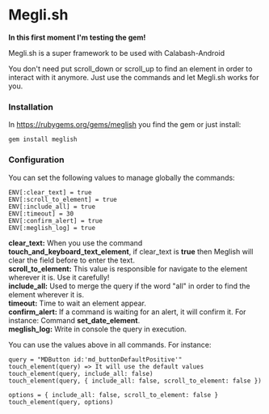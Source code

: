 # Megli.sh

**In this first moment I'm testing the gem!**

Megli.sh is a super framework to be used with Calabash-Android

You don't need put scroll_down or scroll_up to find an element in order to interact with it anymore. 
Just use the commands and let Megli.sh works for you.

### Installation
In https://rubygems.org/gems/meglish you find the gem or just install:
```
gem install meglish
```

### Configuration
You can set the following values to manage globally the commands:

```
ENV[:clear_text] = true
ENV[:scroll_to_element] = true
ENV[:include_all] = true
ENV[:timeout] = 30
ENV[:confirm_alert] = true
ENV[:meglish_log] = true
```

**clear_text:** When you use the command **touch_and_keyboard_text_element**, if clear_text is **true** then Meglish will clear the field before to enter the text.  
**scroll_to_element:** This value is responsible for navigate to the element wherever it is. Use it carefully!  
**include_all:** Used to merge the query if the word "all" in order to find the element wherever it is.  
**timeout:** Time to wait an element appear.  
**confirm_alert:** If a command is waiting for an alert, it will confirm it. For instance: Command **set_date_element**.  
**meglish_log:** Write in console the query in execution.  

You can use the values above in all commands. For instance:
```
query = "MDButton id:'md_buttonDefaultPositive'"
touch_element(query) => It will use the default values
touch_element(query, include_all: false)
touch_element(query, { include_all: false, scroll_to_element: false })

options = { include_all: false, scroll_to_element: false }
touch_element(query, options)
```

